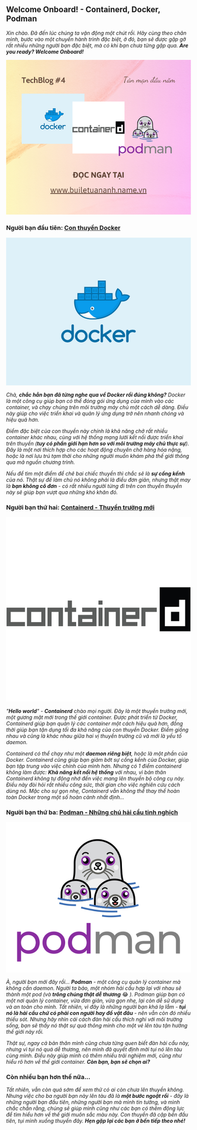 ## Welcome Onboard! - Containerd, Docker, Podman

_Xin chào. Đã đến lúc chúng ta vận động một chút rồi. Hãy cùng theo chân mình, bước vào một chuyến hành trình đặc biệt, ở đó, bạn sẽ được gặp gỡ rất nhiều những người bạn đặc biệt, mà có khi bạn chưa từng gặp qua. **Are you ready? Welcome Onboard!**_

![All](../img/image0.png)

### Người bạn đầu tiên: [Con thuyền Docker](https://www.docker.com/)

![Docker](../img/image3.png)

_Chà, **chắc hẳn bạn đã từng nghe qua về Docker rồi đúng không?** Docker là một công cụ giúp bạn có thể đóng gói ứng dụng của mình vào các container, và chạy chúng trên môi trường máy chủ một cách dễ dàng. Điều này giúp cho việc triển khai và quản lý ứng dụng trở nên nhanh chóng và hiệu quả hơn._

_Điểm đặc biệt của con thuyền này chính là khả năng chở rất nhiều container khác nhau, cùng với hệ thống mạng lưới kết nối được triển khai trên thuyền (**tuy có phần giới hạn hơn so với môi trường máy chủ thực sự**). Đây là một nơi thích hợp cho các hoạt động chuyên chở hàng hóa nặng, hoặc là nơi lưu trú tạm thời cho những người muốn khám phá thế giới thông qua mã nguồn chương trình._

_Nếu để tìm một điểm để chê bai chiếc thuyền thì chắc sẽ là **sự cồng kềnh** của nó. Thật sự để làm chủ nó không phải là điều đơn giản, nhưng thật may là **bạn không cô đơn** - có rất nhiều người từng đi trên con thuyền thuyền này sẽ giúp bạn vượt qua những khó khăn đó._

### Người bạn thứ hai: [Containerd - Thuyền trưởng mới](https://containerd.io/)

![Containerd](../img/image4.jpg)

_"**Hello world**" - **Containerd** chào mọi người. Đây là một thuyền trưởng mới, một gương mặt mới trong thế giới container. Được phát triển từ Docker, Containerd giúp bạn quản lý các container một cách hiệu quả hơn, đồng thời giúp bạn tận dụng tối đa khả năng của con thuyền Docker. Điểm giống nhau và cũng là khác nhau giữa hai vị thuyền trưởng cũ và mới là yếu tố daemon._

_Containerd có thể chạy như một **daemon riêng biệt**, hoặc là một phần của Docker. Containerd cũng giúp bạn giảm bớt sự cồng kềnh của Docker, giúp bạn tập trung vào việc chính của mình hơn. Nhưng có 1 điểm containerd không làm được: **Khả năng kết nối hệ thống** với nhau, vì bản thân Containerd không tự động nhớ đến việc mang lên thuyền bộ công cụ này. Điều này đòi hỏi rất nhiều công sức, thời gian cho việc nghiên cứu cách dùng nó. Mặc cho sự gọn nhẹ, Containerd vẫn không thể thay thế hoàn toàn Docker trong một số hoàn cảnh nhất định..._

### Người bạn thứ ba: [Podman - Những chú hải cẩu tinh nghịch](https://podman.io/)

![Podman](../img/image5.png)

_À, người bạn mới đây rồi... **Podman** - một công cụ quản lý container mà không cần daemon. Người ta bảo, một nhóm hải cẩu hợp lại với nhau sẽ thành một pod (và **trông chúng thật dễ thương**_ 😂 _). Podman giúp bạn có một nơi quản lý container, vừa đơn giản, vừa gọn nhẹ, lại còn dễ sử dụng và an toàn cho mình. Tất nhiên, vì đây là những người bạn khá lạ lẫm - **tụi nó là hải cẩu chứ có phải con người hay đồ vật đâu** - nên vẫn còn đó nhiều thiếu sót. Nhưng hãy nhìn cái cách đàn hải cẩu thích nghi với môi trường sống, bạn sẽ thấy nó thật sự quá thông minh cho một vé lên tàu tận hưởng thế giới này rồi._

_Thật sự, ngay cả bản thân mình cũng chưa từng quen biết đàn hải cẩu này, nhưng vì tụi nó quá dễ thương, nên mình đã quyết định mời tụi nó lên tàu cùng mình. Điều này giúp mình có thêm nhiều trải nghiệm mới, cũng như hiểu rõ hơn về thế giới container. **Còn bạn, bạn sẽ chọn ai?**_

### Còn nhiều bạn hơn thế nữa...

_Tất nhiên, vẫn còn quá sớm để xem thử có ai còn chưa lên thuyền không. Nhưng việc cho ba người bạn này lên tàu đã là **một bước ngoặt rồi** - đây là những người bạn đầu tiên, những người bạn mà mình tin tưởng, và mình chắc chắn rằng, chúng sẽ giúp mình cũng như các bạn có thêm động lực để tìm hiểu hơn về thế giới muôn sắc màu này. Con thuyền đã cập bến đầu tiên, tụi mình xuống thuyền đây. **Hẹn gặp lại các bạn ở bến tiếp theo nhé!**_
